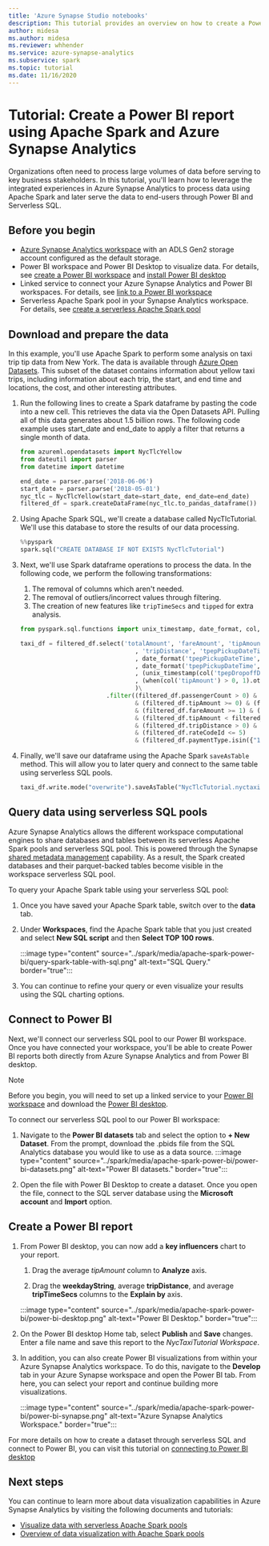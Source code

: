 ```yaml
---
title: 'Azure Synapse Studio notebooks'
description: This tutorial provides an overview on how to create a Power BI dashboard using Apache Spark and a Serverless SQL pool.
author: midesa
ms.author: midesa 
ms.reviewer: whhender 
ms.service: azure-synapse-analytics
ms.subservice: spark
ms.topic: tutorial
ms.date: 11/16/2020
---
```


# Tutorial: Create a Power BI report using Apache Spark and Azure Synapse Analytics

Organizations often need to process large volumes of data before serving to key business stakeholders. In this tutorial, you'll learn how to leverage the integrated experiences in Azure Synapse Analytics to process data using Apache Spark and later serve the data to end-users through Power BI and Serverless SQL.

## Before you begin
- [Azure Synapse Analytics workspace](../quickstart-create-workspace.md) with an ADLS Gen2 storage account configured as the default storage. 
- Power BI workspace and Power BI Desktop to visualize data. For details, see [create a Power BI workspace](/power-bi/service-create-the-new-workspaces) and [install Power BI desktop](https://powerbi.microsoft.com/downloads/)
- Linked service to connect your Azure Synapse Analytics and Power BI workspaces. For details, see [link to a Power BI workspace](../quickstart-power-bi.md)
- Serverless Apache Spark pool in your Synapse Analytics workspace. For details, see [create a serverless Apache Spark pool](../quickstart-create-apache-spark-pool-studio.md)
  
## Download and prepare the data
In this example, you'll use Apache Spark to perform some analysis on taxi trip tip data from New York. The data is available through [Azure Open Datasets](https://azure.microsoft.com/services/open-datasets/catalog/nyc-taxi-limousine-commission-yellow-taxi-trip-records/). This subset of the dataset contains information about yellow taxi trips, including information about each trip, the start, and end time and locations, the cost, and other interesting attributes.

1. Run the following lines to create a Spark dataframe by pasting the code into a new cell. This retrieves the data via the Open Datasets API. Pulling all of this data generates about 1.5 billion rows. The following code example uses start_date and end_date to apply a filter that returns a single month of data.
   
   ```python
   from azureml.opendatasets import NycTlcYellow
   from dateutil import parser
   from datetime import datetime

   end_date = parser.parse('2018-06-06')
   start_date = parser.parse('2018-05-01')
   nyc_tlc = NycTlcYellow(start_date=start_date, end_date=end_date)
   filtered_df = spark.createDataFrame(nyc_tlc.to_pandas_dataframe())
   ```
2. Using Apache Spark SQL, we'll create a database called NycTlcTutorial. We'll use this database to store the results of our data processing.
   ```python
   %%pyspark
   spark.sql("CREATE DATABASE IF NOT EXISTS NycTlcTutorial")
   ```
3. Next, we'll use Spark dataframe operations to process the data. In the following code, we perform the following transformations:
   1. The removal of columns which aren't needed.
   2. The removal of outliers/incorrect values through filtering.
   3. The creation of new features like ```tripTimeSecs``` and ```tipped``` for extra analysis.
    ```python
    from pyspark.sql.functions import unix_timestamp, date_format, col, when

    taxi_df = filtered_df.select('totalAmount', 'fareAmount', 'tipAmount', 'paymentType', 'rateCodeId', 'passengerCount'\
                                    , 'tripDistance', 'tpepPickupDateTime', 'tpepDropoffDateTime'\
                                    , date_format('tpepPickupDateTime', 'hh').alias('pickupHour')\
                                    , date_format('tpepPickupDateTime', 'EEEE').alias('weekdayString')\
                                    , (unix_timestamp(col('tpepDropoffDateTime')) - unix_timestamp(col('tpepPickupDateTime'))).alias('tripTimeSecs')\
                                    , (when(col('tipAmount') > 0, 1).otherwise(0)).alias('tipped')
                                    )\
                            .filter((filtered_df.passengerCount > 0) & (filtered_df.passengerCount < 8)\
                                    & (filtered_df.tipAmount >= 0) & (filtered_df.tipAmount <= 25)\
                                    & (filtered_df.fareAmount >= 1) & (filtered_df.fareAmount <= 250)\
                                    & (filtered_df.tipAmount < filtered_df.fareAmount)\
                                    & (filtered_df.tripDistance > 0) & (filtered_df.tripDistance <= 100)\
                                    & (filtered_df.rateCodeId <= 5)
                                    & (filtered_df.paymentType.isin({"1", "2"})))
    ```
4. Finally, we'll save our dataframe using the Apache Spark ```saveAsTable``` method. This will allow you to later query and connect to the same table using serverless SQL pools.
    ```python
    taxi_df.write.mode("overwrite").saveAsTable("NycTlcTutorial.nyctaxi")
    ```

## Query data using serverless SQL pools
Azure Synapse Analytics allows the different workspace computational engines to share databases and tables between its serverless Apache Spark pools and serverless SQL pool. This is powered through the Synapse [shared metadata management](../metadata/overview.md) capability. As a result, the Spark created databases and their parquet-backed tables become visible in the workspace serverless SQL pool.

To query your Apache Spark table using your serverless SQL pool:
   1. Once you have saved your Apache Spark table, switch over to the **data** tab.
   
   2. Under **Workspaces**, find the Apache Spark table that you just created and select **New SQL script** and then **Select TOP 100 rows**. 
      
      :::image type="content" source="../spark/media/apache-spark-power-bi/query-spark-table-with-sql.png" alt-text="SQL Query." border="true":::

   3. You can continue to refine your query or even visualize your results using the SQL charting options.

## Connect to Power BI
Next, we'll connect our serverless SQL pool to our Power BI workspace. Once you have connected your workspace, you'll be able to create Power BI reports both directly from Azure Synapse Analytics and from Power BI desktop.

>[!Note]
> Before you begin, you will need to set up a linked service to your [Power BI workspace](../quickstart-power-bi.md) and download the [Power BI desktop](/power-bi/service-create-the-new-workspaces).  

To connect our serverless SQL pool to our Power BI workspace:

1.  Navigate to the **Power BI datasets** tab and select the option to **+ New Dataset**. From the prompt, download the .pbids file from the SQL Analytics database you would like to use as a data source. 
   :::image type="content" source="../spark/media/apache-spark-power-bi/power-bi-datasets.png" alt-text="Power BI datasets." border="true":::

2.  Open the file with Power BI Desktop to create a dataset. Once you open the file, connect to the SQL server database using the **Microsoft account** and **Import** option. 
   

## Create a Power BI report
1. From Power BI desktop, you can now add a **key influencers** chart to your report.
   
   1. Drag the average *tipAmount* column to **Analyze** axis.
   
   2. Drag the **weekdayString**, average **tripDistance**, and average **tripTimeSecs** columns to the **Explain by** axis. 
   
   :::image type="content" source="../spark/media/apache-spark-power-bi/power-bi-desktop.png" alt-text="Power BI Desktop." border="true":::

2. On the Power BI desktop Home tab, select **Publish** and **Save** changes. Enter a file name and save this report to the *NycTaxiTutorial Workspace*.
   
3. In addition, you can also create Power BI visualizations from within your Azure Synapse Analytics workspace. To do this, navigate to the **Develop** tab in your Azure Synapse workspace and open the Power BI tab. From here, you can select your report and continue building more visualizations. 
   
   :::image type="content" source="../spark/media/apache-spark-power-bi/power-bi-synapse.png" alt-text="Azure Synapse Analytics Workspace." border="true":::

For more details on how to create a dataset through serverless SQL and connect to Power BI, you can visit this tutorial on [connecting to Power BI desktop](../../synapse-analytics/sql/tutorial-connect-power-bi-desktop.md)

## Next steps
You can continue to learn more about data visualization capabilities in Azure Synapse Analytics by visiting the following documents and tutorials:
   - [Visualize data with serverless Apache Spark pools](../spark/apache-spark-data-visualization-tutorial.md)
   - [Overview of data visualization with Apache Spark pools](../spark/apache-spark-data-visualization.md)
